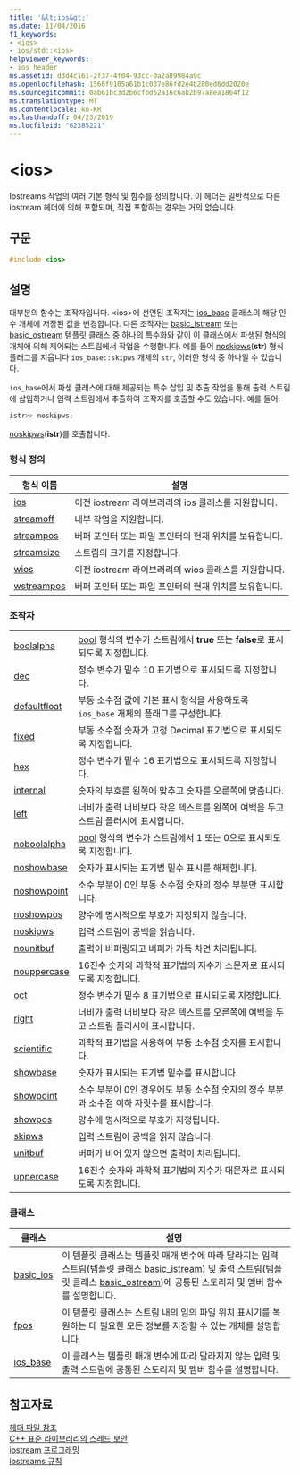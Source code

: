 ```yaml
---
title: '&lt;ios&gt;'
ms.date: 11/04/2016
f1_keywords:
- <ios>
- ios/std::<ios>
helpviewer_keywords:
- ios header
ms.assetid: d3d4c161-2f37-4f04-93cc-0a2a89984a9c
ms.openlocfilehash: 1566f9105a61b1c037e86fd2e4b280ed6dd2020e
ms.sourcegitcommit: 0ab61bc3d2b6cfbd52a16c6ab2b97a8ea1864f12
ms.translationtype: MT
ms.contentlocale: ko-KR
ms.lasthandoff: 04/23/2019
ms.locfileid: "62385221"
---
```

# <a name="ltiosgt"></a>&lt;ios&gt;

Iostreams 작업의 여러 기본 형식 및 함수를 정의합니다. 이 헤더는 일반적으로 다른 iostream 헤더에 의해 포함되며, 직접 포함하는 경우는 거의 없습니다.

## <a name="syntax"></a>구문

```cpp
#include <ios>
```

## <a name="remarks"></a>설명

대부분의 함수는 조작자입니다. \<ios>에 선언된 조작자는 [ios_base](../standard-library/ios-base-class.md) 클래스의 해당 인수 개체에 저장된 값을 변경합니다. 다른 조작자는 [basic_istream](../standard-library/basic-istream-class.md) 또는 [basic_ostream](../standard-library/basic-ostream-class.md) 템플릿 클래스 중 하나의 특수화와 같이 이 클래스에서 파생된 형식의 개체에 의해 제어되는 스트림에서 작업을 수행합니다. 예를 들어 [noskipws](../standard-library/ios-functions.md#noskipws)(**str**) 형식 플래그를 지웁니다 `ios_base::skipws` 개체의 `str`, 이러한 형식 중 하나일 수 있습니다.

`ios_base`에서 파생 클래스에 대해 제공되는 특수 삽입 및 추출 작업을 통해 출력 스트림에 삽입하거나 입력 스트림에서 추출하여 조작자를 호출할 수도 있습니다. 예를 들어:

```cpp
istr>> noskipws;
```

[noskipws](../standard-library/ios-functions.md#noskipws)(**istr**)를 호출합니다.

### <a name="typedefs"></a>형식 정의

|형식 이름|설명|
|-|-|
|[ios](../standard-library/ios-typedefs.md#ios)|이전 iostream 라이브러리의 ios 클래스를 지원합니다.|
|[streamoff](../standard-library/ios-typedefs.md#streamoff)|내부 작업을 지원합니다.|
|[streampos](../standard-library/ios-typedefs.md#streampos)|버퍼 포인터 또는 파일 포인터의 현재 위치를 보유합니다.|
|[streamsize](../standard-library/ios-typedefs.md#streamsize)|스트림의 크기를 지정합니다.|
|[wios](../standard-library/ios-typedefs.md#wios)|이전 iostream 라이브러리의 wios 클래스를 지원합니다.|
|[wstreampos](../standard-library/ios-typedefs.md#wstreampos)|버퍼 포인터 또는 파일 포인터의 현재 위치를 보유합니다.|

### <a name="manipulators"></a>조작자

|||
|-|-|
|[boolalpha](../standard-library/ios-functions.md#boolalpha)|[bool](../cpp/bool-cpp.md) 형식의 변수가 스트림에서 **true** 또는 **false**로 표시되도록 지정합니다.|
|[dec](../standard-library/ios-functions.md#dec)|정수 변수가 밑수 10 표기법으로 표시되도록 지정합니다.|
|[defaultfloat](../standard-library/ios-functions.md#ios_defaultfloat)|부동 소수점 값에 기본 표시 형식을 사용하도록 `ios_base` 개체의 플래그를 구성합니다.|
|[fixed](../standard-library/ios-functions.md#fixed)|부동 소수점 숫자가 고정 Decimal 표기법으로 표시되도록 지정합니다.|
|[hex](../standard-library/ios-functions.md#hex)|정수 변수가 밑수 16 표기법으로 표시되도록 지정합니다.|
|[internal](../standard-library/ios-functions.md#internal)|숫자의 부호를 왼쪽에 맞추고 숫자를 오른쪽에 맞춥니다.|
|[left](../standard-library/ios-functions.md#left)|너비가 출력 너비보다 작은 텍스트를 왼쪽에 여백을 두고 스트림 플러시에 표시합니다.|
|[noboolalpha](../standard-library/ios-functions.md#noboolalpha)|[bool](../cpp/bool-cpp.md) 형식의 변수가 스트림에서 1 또는 0으로 표시되도록 지정합니다.|
|[noshowbase](../standard-library/ios-functions.md#noshowbase)|숫자가 표시되는 표기법 밑수 표시를 해제합니다.|
|[noshowpoint](../standard-library/ios-functions.md#noshowpoint)|소수 부분이 0인 부동 소수점 숫자의 정수 부분만 표시합니다.|
|[noshowpos](../standard-library/ios-functions.md#noshowpos)|양수에 명시적으로 부호가 지정되지 않습니다.|
|[noskipws](../standard-library/ios-functions.md#noskipws)|입력 스트림이 공백을 읽습니다.|
|[nounitbuf](../standard-library/ios-functions.md#nounitbuf)|출력이 버퍼링되고 버퍼가 가득 차면 처리됩니다.|
|[nouppercase](../standard-library/ios-functions.md#nouppercase)|16진수 숫자와 과학적 표기법의 지수가 소문자로 표시되도록 지정합니다.|
|[oct](../standard-library/ios-functions.md#oct)|정수 변수가 밑수 8 표기법으로 표시되도록 지정합니다.|
|[right](../standard-library/ios-functions.md#right)|너비가 출력 너비보다 작은 텍스트를 오른쪽에 여백을 두고 스트림 플러시에 표시합니다.|
|[scientific](../standard-library/ios-functions.md#scientific)|과학적 표기법을 사용하여 부동 소수점 숫자를 표시합니다.|
|[showbase](../standard-library/ios-functions.md#showbase)|숫자가 표시되는 표기법 밑수를 표시합니다.|
|[showpoint](../standard-library/ios-functions.md#showpoint)|소수 부분이 0인 경우에도 부동 소수점 숫자의 정수 부분과 소수점 이하 자릿수를 표시합니다.|
|[showpos](../standard-library/ios-functions.md#showpos)|양수에 명시적으로 부호가 지정됩니다.|
|[skipws](../standard-library/ios-functions.md#skipws)|입력 스트림이 공백을 읽지 않습니다.|
|[unitbuf](../standard-library/ios-functions.md#unitbuf)|버퍼가 비어 있지 않으면 출력이 처리됩니다.|
|[uppercase](../standard-library/ios-functions.md#uppercase)|16진수 숫자와 과학적 표기법의 지수가 대문자로 표시되도록 지정합니다.|

### <a name="classes"></a>클래스

|클래스|설명|
|-|-|
|[basic_ios](../standard-library/basic-ios-class.md)|이 템플릿 클래스는 템플릿 매개 변수에 따라 달라지는 입력 스트림(템플릿 클래스 [basic_istream](../standard-library/basic-istream-class.md)) 및 출력 스트림(템플릿 클래스 [basic_ostream](../standard-library/basic-ostream-class.md))에 공통된 스토리지 및 멤버 함수를 설명합니다.|
|[fpos](../standard-library/fpos-class.md)|이 템플릿 클래스는 스트림 내의 임의 파일 위치 표시기를 복원하는 데 필요한 모든 정보를 저장할 수 있는 개체를 설명합니다.|
|[ios_base](../standard-library/ios-base-class.md)|이 클래스는 템플릿 매개 변수에 따라 달라지지 않는 입력 및 출력 스트림에 공통된 스토리지 및 멤버 함수를 설명합니다.|

## <a name="see-also"></a>참고자료

[헤더 파일 참조](../standard-library/cpp-standard-library-header-files.md)<br/>
[C++ 표준 라이브러리의 스레드 보안](../standard-library/thread-safety-in-the-cpp-standard-library.md)<br/>
[iostream 프로그래밍](../standard-library/iostream-programming.md)<br/>
[iostreams 규칙](../standard-library/iostreams-conventions.md)<br/>
